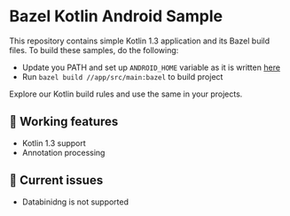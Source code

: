 # Bazel Kotlin Android Sample

This repository contains simple Kotlin 1.3 application and its Bazel build files. To build these samples, do the following:

* Update you PATH and set up `ANDROID_HOME` variable as it is written [here](https://docs.bazel.build/versions/master/tutorial/android-app.html#integrate-with-the-android-sdk)
* Run `bazel build //app/src/main:bazel` to build project

Explore our Kotlin build rules and use the same in your projects.

## 💚 Working features 

* Kotlin 1.3 support
* Annotation processing

## 🔴 Current issues

* Databinidng is not supported
